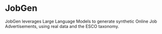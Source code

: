 # JobGen
JobGen leverages Large Language Models to generate synthetic Online Job Advertisements, using real data and the ESCO taxonomy.
